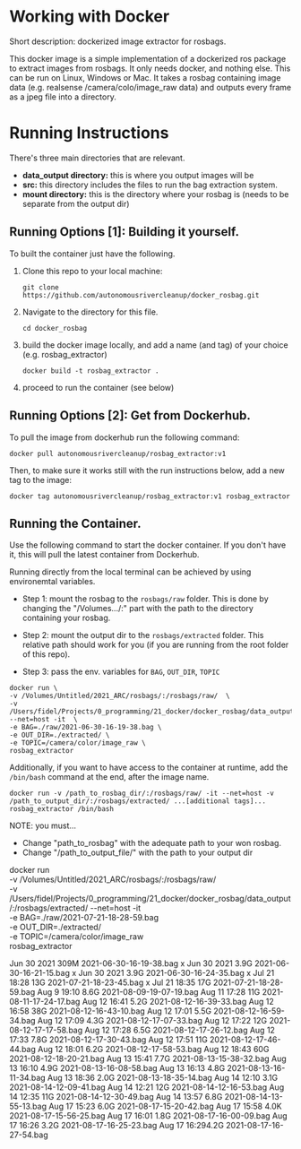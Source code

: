 # Working with Docker
Short description: dockerized image extractor for rosbags. 

This docker image is a simple implementation of a dockerized ros package to extract images from rosbags. It only needs docker, and nothing else. This can be run on Linux, Windows or Mac. It takes a rosbag containing image data (e.g. realsense /camera/colo/image_raw data) and outputs every frame as a jpeg file into a directory. 

# Running Instructions
There's three main directories that are relevant.
 - **data_output directory:** this is where you output images will be
 - **src:** this directory includes the files to run the bag extraction system.
 - **mount directory:** this is the directory where your rosbag is (needs to be separate from the output dir)

## Running Options [1]: Building it yourself.
To built the container just have the following.
1. Clone this repo to your local machine:

    ```
    git clone https://github.com/autonomousrivercleanup/docker_rosbag.git
    ```

2. Navigate to the directory for this file.

    ```
    cd docker_rosbag
    ```

3. build the docker image locally, and add a name (and tag) of your choice (e.g. rosbag_extractor)

    ```
    docker build -t rosbag_extractor .
    ```

4. proceed to run the container (see below)

## Running Options [2]: Get from Dockerhub.  

  To pull the image from dockerhub run the following command:
      
    docker pull autonomousrivercleanup/rosbag_extractor:v1
      
  Then, to make sure it works still with the run instructions below, add a new tag to the image:

    docker tag autonomousrivercleanup/rosbag_extractor:v1 rosbag_extractor

## Running the Container.

Use the following command to start the docker container. If you don't have it, this will pull the latest container from Dockerhub.

Running directly from the local terminal can be achieved by using environemtal variables. 

  - Step 1: mount the rosbag to the `rosbags/raw` folder. This is done by changing the "/Volumes.../:" part with the path to the directory containing your rosbag. 

  - Step 2: mount the output dir to the `rosbags/extracted` folder. This relative path should work for you (if you are running from the root folder of this repo). 

  - Step 3: pass the env. variables for `BAG`, `OUT_DIR`, `TOPIC`

  ```
  docker run \
  -v /Volumes/Untitled/2021_ARC/rosbags/:/rosbags/raw/  \
  -v /Users/fidel/Projects/0_programming/21_docker/docker_rosbag/data_output/:/rosbags/extracted/ --net=host -it  \
  -e BAG=./raw/2021-06-30-16-19-38.bag \
  -e OUT_DIR=./extracted/ \
  -e TOPIC=/camera/color/image_raw \
  rosbag_extractor
  ```

Additionally, if you want to have access to the container at runtime, add the `/bin/bash` command at the end, after the image name. 

  ```
  docker run -v /path_to_rosbag_dir/:/rosbags/raw/ -it --net=host -v /path_to_output_dir/:/rosbags/extracted/ ...[additional tags]... rosbag_extractor /bin/bash
  ```

NOTE: you must...
- Change "path_to_rosbag" with the adequate path to your won rosbag.
- Change "/path_to_output_file/" with the path to your output dir


docker run \
-v /Volumes/Untitled/2021_ARC/rosbags/:/rosbags/raw/  \
-v /Users/fidel/Projects/0_programming/21_docker/docker_rosbag/data_output/:/rosbags/extracted/ --net=host -it  \
-e BAG=./raw/2021-07-21-18-28-59.bag \
-e OUT_DIR=./extracted/ \
-e TOPIC=/camera/color/image_raw \
rosbag_extractor


Jun 30  2021 309M 2021-06-30-16-19-38.bag x
Jun 30  2021 3.9G 2021-06-30-16-21-15.bag x
Jun 30  2021 3.9G 2021-06-30-16-24-35.bag x
Jul 21 18:28  13G 2021-07-21-18-23-45.bag x
Jul 21 18:35  17G 2021-07-21-18-28-59.bag 
Aug  9 19:10 8.6G 2021-08-09-19-07-19.bag 
Aug 11 17:28  11G 2021-08-11-17-24-17.bag 
Aug 12 16:41 5.2G 2021-08-12-16-39-33.bag 
Aug 12 16:58  38G 2021-08-12-16-43-10.bag 
Aug 12 17:01 5.5G 2021-08-12-16-59-34.bag 
Aug 12 17:09 4.3G 2021-08-12-17-07-33.bag 
Aug 12 17:22  12G 2021-08-12-17-17-58.bag 
Aug 12 17:28 6.5G 2021-08-12-17-26-12.bag 
Aug 12 17:33 7.8G 2021-08-12-17-30-43.bag 
Aug 12 17:51  11G 2021-08-12-17-46-44.bag 
Aug 12 18:01 6.2G 2021-08-12-17-58-53.bag 
Aug 12 18:43  60G 2021-08-12-18-20-21.bag 
Aug 13 15:41 7.7G 2021-08-13-15-38-32.bag 
Aug 13 16:10 4.9G 2021-08-13-16-08-58.bag 
Aug 13 16:13 4.8G 2021-08-13-16-11-34.bag 
Aug 13 18:36 2.0G 2021-08-13-18-35-14.bag 
Aug 14 12:10 3.1G 2021-08-14-12-09-41.bag 
Aug 14 12:21  12G 2021-08-14-12-16-53.bag 
Aug 14 12:35  11G 2021-08-14-12-30-49.bag 
Aug 14 13:57 6.8G 2021-08-14-13-55-13.bag 
Aug 17 15:23 6.0G 2021-08-17-15-20-42.bag 
Aug 17 15:58 4.0K 2021-08-17-15-56-25.bag 
Aug 17 16:01 1.8G 2021-08-17-16-00-09.bag 
Aug 17 16:26 3.2G 2021-08-17-16-25-23.bag 
Aug 17 16:294.2G  2021-08-17-16-27-54.bag